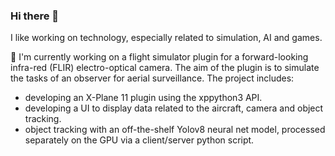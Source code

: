 ### Hi there 👋

I like working on technology, especially related to simulation, AI and games.

🔭 I'm currently working on a flight simulator plugin for a forward-looking infra-red (FLIR) electro-optical camera. The aim of the plugin is to simulate the tasks of an observer for aerial surveillance.
The project includes:
- developing an X-Plane 11 plugin using the xppython3 API.
- developing a UI to display data related to the aircraft, camera and object tracking.
- object tracking with an off-the-shelf Yolov8 neural net model, processed separately on the GPU via a client/server python script.


<!--
**Canni6/Canni6** is a ✨ _special_ ✨ repository because its `README.md` (this file) appears on your GitHub profile.

Here are some ideas to get you started:

- 🔭 I’m currently working on ...
- 🌱 I’m currently learning ...
- 👯 I’m looking to collaborate on ...
- 🤔 I’m looking for help with ...
- 💬 Ask me about ...
- 📫 How to reach me: ...
- 😄 Pronouns: ...
- ⚡ Fun fact: ...
-->
